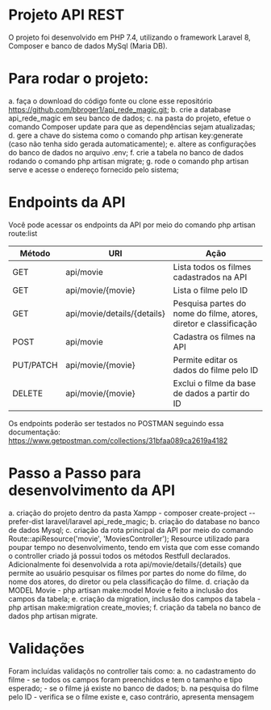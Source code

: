 # Projeto API REST

O projeto foi desenvolvido em PHP 7.4, utilizando o framework Laravel 8, Composer e banco de dados MySql (Maria DB).

# Para rodar o projeto:

a. faça o download do código fonte ou clone esse repositório https://github.com/bbroger1/api_rede_magic.git;
b. crie a database api_rede_magic em seu banco de dados;
c. na pasta do projeto, efetue o comando Composer update para que as dependências sejam atualizadas;
d. gere a chave do sistema como o comando php artisan key:generate (caso não tenha sido gerada automaticamente);
e. altere as configurações do banco de dados no arquivo .env;
f. crie a tabela no banco de dados rodando o comando php artisan migrate;
g. rode o comando php artisan serve e acesse o endereço fornecido pelo sistema;

# Endpoints da API

Você pode acessar os endpoints da API por meio do comando php artisan route:list

| Método         | URI                            | Ação
|----------------|--------------------------------|-----------------------------------------------------------------|
| GET            | api/movie                      | Lista todos os filmes cadastrados na API
| GET            | api/movie/{movie}              | Lista o filme pelo ID
| GET            | api/movie/details/{details}    | Pesquisa partes do nome do filme, atores, diretor e classificação
| POST           | api/movie                      | Cadastra os filmes na API
| PUT/PATCH      | api/movie/{movie}              | Permite editar os dados do filme pelo ID
| DELETE         | api/movie/{movie}              | Exclui o filme da base de dados a partir do ID

Os endpoints poderão ser testados no POSTMAN seguindo essa documentação:
https://www.getpostman.com/collections/31bfaa089ca2619a4182

# Passo a Passo para desenvolvimento da API

a. criação do projeto dentro da pasta Xampp - composer create-project --prefer-dist laravel/laravel api_rede_magic;
b. criação do database no banco de dados Mysql;
c. criação da rota principal da API por meio do comando Route::apiResource('movie', 'MoviesController');
Resource utilizado para poupar tempo no desenvolvimento, tendo em vista que com esse comando o controller criado já possui todos os métodos Restfull declarados.
Adicionalmente foi desenvolvida a rota api/movie/details/{details} que permite ao usuário pesquisar os filmes por partes do nome do filme, do nome dos atores, do diretor ou pela classificação do filme.
d. criação da MODEL Movie - php artisan make:model Movie e feito a inclusão dos campos da tabela;
e. criação da migration, inclusão dos campos da tabela - php artisan make:migration create_movies;
f. criação da tabela no banco de dados php artisan migrate.

# Validações

Foram incluídas validaçõs no controller tais como: 
a. no cadastramento do filme 
    - se todos os campos foram preenchidos e tem o tamanho e tipo esperado;
    - se o filme já existe no banco de dados;
b. na pesquisa do filme pelo ID
    - verifica se o filme existe e, caso contrário, apresenta mensagem

